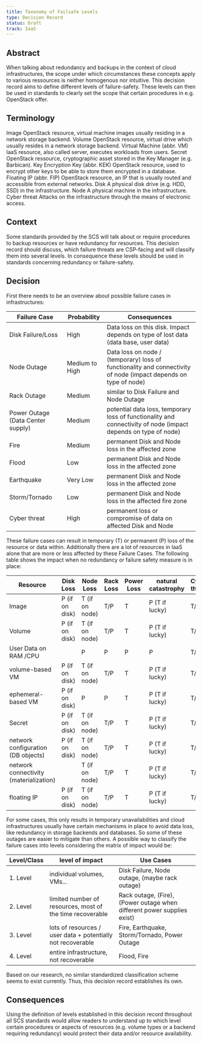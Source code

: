 ```yaml
---
title: Taxonomy of Failsafe Levels
type: Decision Record
status: Draft
track: IaaS
---
```



## Abstract

When talking about redundancy and backups in the context of cloud infrastructures, the scope under which circumstances these concepts apply to various ressources is neither homogenous nor intuitive.
This decision record aims to define different levels of failure-safety.
These levels can then be used in standards to clearly set the scope that certain procedures in e.g. OpenStack offer.

## Terminology

Image
  OpenStack resource, virtual machine images usually residing in a network storage backend.
Volume
  OpenStack resource, virtual drive which usually resides in a network storage backend.
Virtual Machine (abbr. VM)
  IaaS resource, also called server, executes workloads from users.
Secret
  OpenStack ressource, cryptographic asset stored in the Key Manager (e.g. Barbican).
Key Encryption Key (abbr. KEK)
  OpenStack resource, used to encrypt other keys to be able to store them encrypted in a database.
Floating IP (abbr. FIP)
  OpenStack resource, an IP that is usually routed and accessible from external networks.
Disk
  A physical disk drive (e.g. HDD, SSD) in the infrastructure.
Node
  A physical machine in the infrastructure.
Cyber threat
  Attacks on the infrastructure through the means of electronic access.

## Context

Some standards provided by the SCS will talk about or require procedures to backup resources or have redundancy for resources.
This decision record should discuss, which failure threats are CSP-facing and will classify them into several levels.
In consequence these levels should be used in standards concerning redundancy or failure-safety.

## Decision

First there needs to be an overview about possible failure cases in infrastructures:

| Failure Case | Probability | Consequences |
|----|-----|----|
| Disk Failure/Loss | High | Data loss on this disk. Impact depends on type of lost data (data base, user data) |
| Node Outage | Medium to High | Data loss on node / (temporary) loss of functionality and connectivity of node (impact depends on type of node)  |
| Rack Outage | Medium | similar to Disk Failure and Node Outage |
| Power Outage (Data Center supply)  | Medium | potential data loss, temporary loss of functionality and connectivity of node (impact depends on type of node)  |
| Fire | Medium | permanent Disk and Node loss in the affected zone |
| Flood | Low | permanent Disk and Node loss in the affected zone |
| Earthquake | Very Low | permanent Disk and Node loss in the affected zone |
| Storm/Tornado | Low | permanent Disk and Node loss in the affected fire zone |
| Cyber threat  | High | permanent loss or compromise of data on affected Disk and Node  |

These failure cases can result in temporary (T) or permanent (P) loss of the resource or data within.
Additionally there are a lot of resources in IaaS alone that are more or less affected by these Failure Cases.
The following table shows the impact when no redundancy or failure safety measure is in place:

| Resource | Disk Loss | Node Loss | Rack Loss | Power Loss | natural catastrophy | Cyber threat |
|----|----|----|----|----|----|----|
| Image | P (if on disk) | T (if on node) | T/P | T | P (T if lucky) | T/P |
| Volume | P (if on disk) | T (if on node) | T/P | T | P (T if lucky) | T/P |
| User Data on RAM /CPU | | P | P | P | P | T/P |
| volume-based VM | P (if on disk) | T (if on node) | T/P | T | P (T if lucky) | T/P |
| ephemeral-based VM | P (if on disk) | P | P | T | P (T if lucky) | T/P |
| Secret | P (if on disk) | T (if on node) | T/P | T | P (T if lucky) | T/P |
| network configuration (DB objects) | P (if on disk) | T (if on node) | T/P | T | P (T if lucky) | T/P |
| network connectivity (materialization) | | T (if on node) | T/P | T | P (T if lucky) | T/P |
| floating IP | P (if on disk) | T (if on node) | T/P | T | P (T if lucky) | T/P |

For some cases, this only results in temporary unavailabilities and cloud infrastructures usually have certain mechanisms in place to avoid data loss, like redundancy in storage backends and databases.
So some of these outages are easier to mitigate than others.
A possible way to classify the failure cases into levels considering the matrix of impact would be:

| Level/Class | level of impact | Use Cases |
|---|---|-----|
| 1. Level | individual volumes, VMs... | Disk Failure, Node outage, (maybe rack outage) |
| 2. Level | limited number of resources, most of the time recoverable | Rack outage, (Fire), (Power outage when different power supplies exist) |
| 3. Level | lots of resources / user data + potentially not recoverable | Fire, Earthquake, Storm/Tornado, Power Outage |
| 4. Level | entire infrastructure, not recoverable | Flood, Fire |

Based on our research, no similar standardized classification scheme seems to exist currently.
Thus, this decision record establishes its own.

## Consequences

Using the definition of levels established in this decision record throughout all SCS standards would allow readers to understand up to which level certain procedures or aspects of resources (e.g. volume types or a backend requiring redundancy) would protect their data and/or resource availability.

